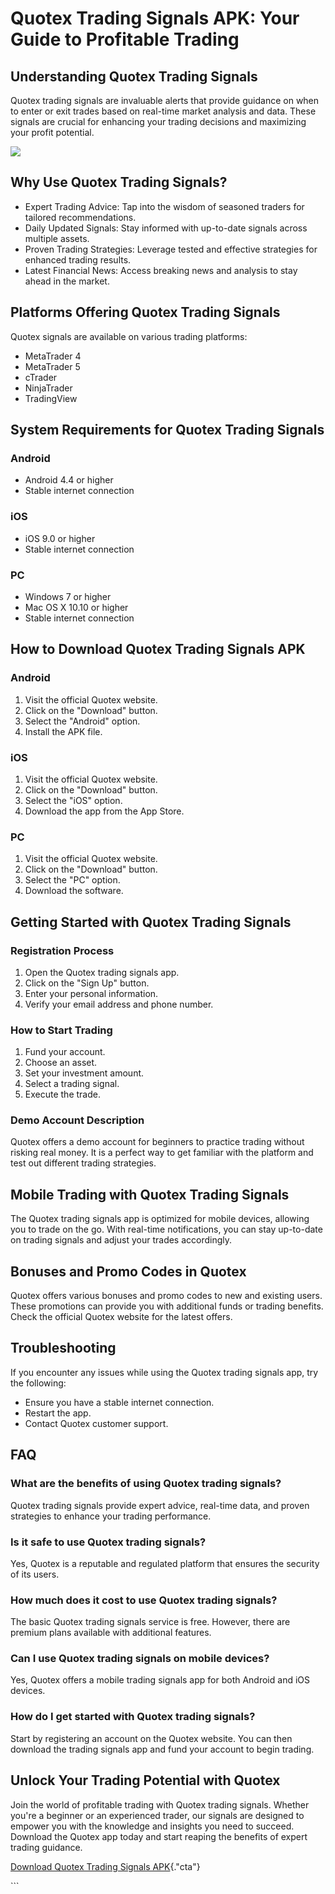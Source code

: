 # Quotex Trading Signals APK: Your Guide to Profitable Trading

## Understanding Quotex Trading Signals

Quotex trading signals are invaluable alerts that provide guidance on
when to enter or exit trades based on real-time market analysis and
data. These signals are crucial for enhancing your trading decisions and
maximizing your profit potential.

[![](https://static.quotex.io/files/8_en/300_250.jpg)](https://traff.sbs/brokerqxsignupf)

## Why Use Quotex Trading Signals?

-   Expert Trading Advice: Tap into the wisdom of seasoned traders for
    tailored recommendations.
-   Daily Updated Signals: Stay informed with up-to-date signals across
    multiple assets.
-   Proven Trading Strategies: Leverage tested and effective strategies
    for enhanced trading results.
-   Latest Financial News: Access breaking news and analysis to stay
    ahead in the market.

## Platforms Offering Quotex Trading Signals

Quotex signals are available on various trading platforms:

-   MetaTrader 4
-   MetaTrader 5
-   cTrader
-   NinjaTrader
-   TradingView

## System Requirements for Quotex Trading Signals

### Android

-   Android 4.4 or higher
-   Stable internet connection

### iOS

-   iOS 9.0 or higher
-   Stable internet connection

### PC

-   Windows 7 or higher
-   Mac OS X 10.10 or higher
-   Stable internet connection

## How to Download Quotex Trading Signals APK

### Android

1.  Visit the official Quotex website.
2.  Click on the "Download" button.
3.  Select the "Android" option.
4.  Install the APK file.

### iOS

1.  Visit the official Quotex website.
2.  Click on the "Download" button.
3.  Select the "iOS" option.
4.  Download the app from the App Store.

### PC

1.  Visit the official Quotex website.
2.  Click on the "Download" button.
3.  Select the "PC" option.
4.  Download the software.

## Getting Started with Quotex Trading Signals

### Registration Process

1.  Open the Quotex trading signals app.
2.  Click on the "Sign Up" button.
3.  Enter your personal information.
4.  Verify your email address and phone number.

### How to Start Trading

1.  Fund your account.
2.  Choose an asset.
3.  Set your investment amount.
4.  Select a trading signal.
5.  Execute the trade.

### Demo Account Description

Quotex offers a demo account for beginners to practice trading without
risking real money. It is a perfect way to get familiar with the
platform and test out different trading strategies.

## Mobile Trading with Quotex Trading Signals

The Quotex trading signals app is optimized for mobile devices, allowing
you to trade on the go. With real-time notifications, you can stay
up-to-date on trading signals and adjust your trades accordingly.

## Bonuses and Promo Codes in Quotex

Quotex offers various bonuses and promo codes to new and existing users.
These promotions can provide you with additional funds or trading
benefits. Check the official Quotex website for the latest offers.

## Troubleshooting

If you encounter any issues while using the Quotex trading signals app,
try the following:

-   Ensure you have a stable internet connection.
-   Restart the app.
-   Contact Quotex customer support.

## FAQ

### What are the benefits of using Quotex trading signals?

Quotex trading signals provide expert advice, real-time data, and proven
strategies to enhance your trading performance.

### Is it safe to use Quotex trading signals?

Yes, Quotex is a reputable and regulated platform that ensures the
security of its users.

### How much does it cost to use Quotex trading signals?

The basic Quotex trading signals service is free. However, there are
premium plans available with additional features.

### Can I use Quotex trading signals on mobile devices?

Yes, Quotex offers a mobile trading signals app for both Android and iOS
devices.

### How do I get started with Quotex trading signals?

Start by registering an account on the Quotex website. You can then
download the trading signals app and fund your account to begin trading.

## Unlock Your Trading Potential with Quotex

Join the world of profitable trading with Quotex trading signals.
Whether you\'re a beginner or an experienced trader, our signals are
designed to empower you with the knowledge and insights you need to
succeed. Download the Quotex app today and start reaping the benefits of
expert trading guidance.

[Download Quotex Trading Signals
APK](\%22https://traff.sbs/brokerqxsignup\%22){."cta"}

\`\`\`

